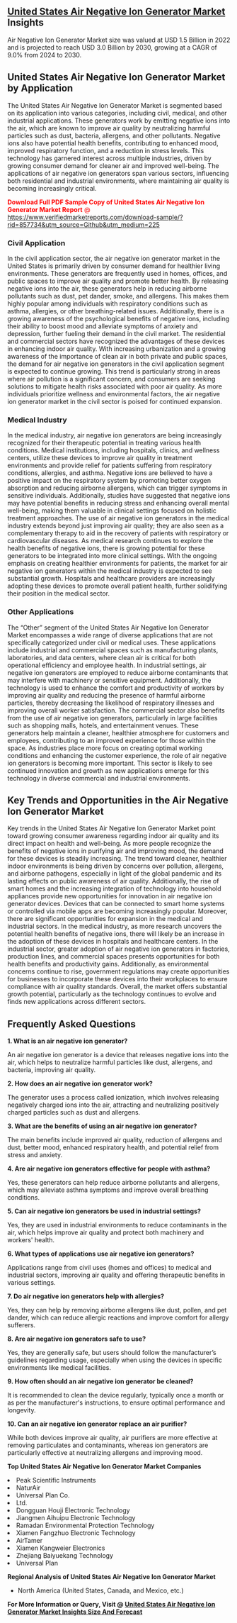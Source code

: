 <h2><a href="https://www.verifiedmarketreports.com/download-sample/?rid=857734&amp;utm_source=Github&amp;utm_medium=225" target="_blank">United States Air Negative Ion Generator Market</a> Insights</h2><p>Air Negative Ion Generator Market size was valued at USD 1.5 Billion in 2022 and is projected to reach USD 3.0 Billion by 2030, growing at a CAGR of 9.0% from 2024 to 2030.</p><p><h2>United States Air Negative Ion Generator Market by Application</h2> <p>The United States Air Negative Ion Generator Market is segmented based on its application into various categories, including civil, medical, and other industrial applications. These generators work by emitting negative ions into the air, which are known to improve air quality by neutralizing harmful particles such as dust, bacteria, allergens, and other pollutants. Negative ions also have potential health benefits, contributing to enhanced mood, improved respiratory function, and a reduction in stress levels. This technology has garnered interest across multiple industries, driven by growing consumer demand for cleaner air and improved well-being. The applications of air negative ion generators span various sectors, influencing both residential and industrial environments, where maintaining air quality is becoming increasingly critical. <p><span class=""><span style="color: #ff0000;"><strong>Download Full PDF Sample Copy of United States Air Negative Ion Generator Market Report</strong> @ </span><a href="https://www.verifiedmarketreports.com/download-sample/?rid=857734&amp;utm_source=Github&amp;utm_medium=225" target="_blank">https://www.verifiedmarketreports.com/download-sample/?rid=857734&amp;utm_source=Github&amp;utm_medium=225</a></span></p></p> <h3>Civil Application</h3> <p>In the civil application sector, the air negative ion generator market in the United States is primarily driven by consumer demand for healthier living environments. These generators are frequently used in homes, offices, and public spaces to improve air quality and promote better health. By releasing negative ions into the air, these generators help in reducing airborne pollutants such as dust, pet dander, smoke, and allergens. This makes them highly popular among individuals with respiratory conditions such as asthma, allergies, or other breathing-related issues. Additionally, there is a growing awareness of the psychological benefits of negative ions, including their ability to boost mood and alleviate symptoms of anxiety and depression, further fueling their demand in the civil market. The residential and commercial sectors have recognized the advantages of these devices in enhancing indoor air quality. With increasing urbanization and a growing awareness of the importance of clean air in both private and public spaces, the demand for air negative ion generators in the civil application segment is expected to continue growing. This trend is particularly strong in areas where air pollution is a significant concern, and consumers are seeking solutions to mitigate health risks associated with poor air quality. As more individuals prioritize wellness and environmental factors, the air negative ion generator market in the civil sector is poised for continued expansion. <h3>Medical Industry</h3> <p>In the medical industry, air negative ion generators are being increasingly recognized for their therapeutic potential in treating various health conditions. Medical institutions, including hospitals, clinics, and wellness centers, utilize these devices to improve air quality in treatment environments and provide relief for patients suffering from respiratory conditions, allergies, and asthma. Negative ions are believed to have a positive impact on the respiratory system by promoting better oxygen absorption and reducing airborne allergens, which can trigger symptoms in sensitive individuals. Additionally, studies have suggested that negative ions may have potential benefits in reducing stress and enhancing overall mental well-being, making them valuable in clinical settings focused on holistic treatment approaches. The use of air negative ion generators in the medical industry extends beyond just improving air quality; they are also seen as a complementary therapy to aid in the recovery of patients with respiratory or cardiovascular diseases. As medical research continues to explore the health benefits of negative ions, there is growing potential for these generators to be integrated into more clinical settings. With the ongoing emphasis on creating healthier environments for patients, the market for air negative ion generators within the medical industry is expected to see substantial growth. Hospitals and healthcare providers are increasingly adopting these devices to promote overall patient health, further solidifying their position in the medical sector. <h3>Other Applications</h3> <p>The “Other” segment of the United States Air Negative Ion Generator Market encompasses a wide range of diverse applications that are not specifically categorized under civil or medical uses. These applications include industrial and commercial spaces such as manufacturing plants, laboratories, and data centers, where clean air is critical for both operational efficiency and employee health. In industrial settings, air negative ion generators are employed to reduce airborne contaminants that may interfere with machinery or sensitive equipment. Additionally, the technology is used to enhance the comfort and productivity of workers by improving air quality and reducing the presence of harmful airborne particles, thereby decreasing the likelihood of respiratory illnesses and improving overall worker satisfaction. The commercial sector also benefits from the use of air negative ion generators, particularly in large facilities such as shopping malls, hotels, and entertainment venues. These generators help maintain a cleaner, healthier atmosphere for customers and employees, contributing to an improved experience for those within the space. As industries place more focus on creating optimal working conditions and enhancing the customer experience, the role of air negative ion generators is becoming more important. This sector is likely to see continued innovation and growth as new applications emerge for this technology in diverse commercial and industrial environments. <h2>Key Trends and Opportunities in the Air Negative Ion Generator Market</h2> <p>Key trends in the United States Air Negative Ion Generator Market point toward growing consumer awareness regarding indoor air quality and its direct impact on health and well-being. As more people recognize the benefits of negative ions in purifying air and improving mood, the demand for these devices is steadily increasing. The trend toward cleaner, healthier indoor environments is being driven by concerns over pollution, allergens, and airborne pathogens, especially in light of the global pandemic and its lasting effects on public awareness of air quality. Additionally, the rise of smart homes and the increasing integration of technology into household appliances provide new opportunities for innovation in air negative ion generator devices. Devices that can be connected to smart home systems or controlled via mobile apps are becoming increasingly popular. Moreover, there are significant opportunities for expansion in the medical and industrial sectors. In the medical industry, as more research uncovers the potential health benefits of negative ions, there will likely be an increase in the adoption of these devices in hospitals and healthcare centers. In the industrial sector, greater adoption of air negative ion generators in factories, production lines, and commercial spaces presents opportunities for both health benefits and productivity gains. Additionally, as environmental concerns continue to rise, government regulations may create opportunities for businesses to incorporate these devices into their workplaces to ensure compliance with air quality standards. Overall, the market offers substantial growth potential, particularly as the technology continues to evolve and finds new applications across different sectors. <h2>Frequently Asked Questions</h2> <p><strong>1. What is an air negative ion generator?</strong></p> <p>An air negative ion generator is a device that releases negative ions into the air, which helps to neutralize harmful particles like dust, allergens, and bacteria, improving air quality.</p> <p><strong>2. How does an air negative ion generator work?</strong></p> <p>The generator uses a process called ionization, which involves releasing negatively charged ions into the air, attracting and neutralizing positively charged particles such as dust and allergens.</p> <p><strong>3. What are the benefits of using an air negative ion generator?</strong></p> <p>The main benefits include improved air quality, reduction of allergens and dust, better mood, enhanced respiratory health, and potential relief from stress and anxiety.</p> <p><strong>4. Are air negative ion generators effective for people with asthma?</strong></p> <p>Yes, these generators can help reduce airborne pollutants and allergens, which may alleviate asthma symptoms and improve overall breathing conditions.</p> <p><strong>5. Can air negative ion generators be used in industrial settings?</strong></p> <p>Yes, they are used in industrial environments to reduce contaminants in the air, which helps improve air quality and protect both machinery and workers' health.</p> <p><strong>6. What types of applications use air negative ion generators?</strong></p> <p>Applications range from civil uses (homes and offices) to medical and industrial sectors, improving air quality and offering therapeutic benefits in various settings.</p> <p><strong>7. Do air negative ion generators help with allergies?</strong></p> <p>Yes, they can help by removing airborne allergens like dust, pollen, and pet dander, which can reduce allergic reactions and improve comfort for allergy sufferers.</p> <p><strong>8. Are air negative ion generators safe to use?</strong></p> <p>Yes, they are generally safe, but users should follow the manufacturer’s guidelines regarding usage, especially when using the devices in specific environments like medical facilities.</p> <p><strong>9. How often should an air negative ion generator be cleaned?</strong></p> <p>It is recommended to clean the device regularly, typically once a month or as per the manufacturer's instructions, to ensure optimal performance and longevity.</p> <p><strong>10. Can an air negative ion generator replace an air purifier?</strong></p> <p>While both devices improve air quality, air purifiers are more effective at removing particulates and contaminants, whereas ion generators are particularly effective at neutralizing allergens and improving mood.</p> </p><p><strong>Top United States Air Negative Ion Generator Market Companies</strong></p><div data-test-id=""><p><li>Peak Scientific Instruments</li><li> NaturAir</li><li> Universal Plan Co.</li><li> Ltd.</li><li> Dongguan Houji Electronic Technology</li><li> Jiangmen Aihuipu Electronic Technology</li><li> Ramadan Environmental Protection Technology</li><li> Xiamen Fangzhuo Electronic Technology</li><li> AirTamer</li><li> Xiamen Kangweier Electronics</li><li> Zhejiang Baiyuekang Technology</li><li> Universal Plan</li></p><div><strong>Regional Analysis of&nbsp;United States Air Negative Ion Generator Market</strong></div><ul><li dir="ltr"><p dir="ltr">North America&nbsp;(United States, Canada, and Mexico, etc.)</p></li></ul><p><strong>For More Information or Query, Visit @&nbsp;</strong><strong><a href="https://www.verifiedmarketreports.com/product/air-negative-ion-generator-market/?utm_source=Github&amp;utm_medium=225" target="_blank">United States Air Negative Ion Generator Market Insights Size And Forecast</a></strong></p></div>

